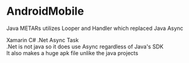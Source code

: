 # AndroidMobile  

Java METARs utilizes Looper and Handler which replaced Java Async  

Xamarin C# .Net Async Task  
.Net is not java so it does use Async regardless of Java's SDK  
It also makes a huge apk file unlike the java projects
